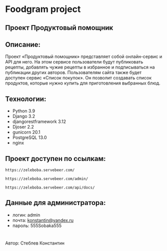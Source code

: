 # Foodgram project
## Проект Продуктовый помощник

## Описание:
Проект «Продуктовый помощник» представляет собой онлайн-сервис и API для него. На этом сервисе пользователи будут публиковать рецепты,
добавлять чужие рецепты в избранное и подписываться на публикации других авторов.
Пользователям сайта также будет доступен сервис «Список покупок». 
Он позволит создавать список продуктов, которые нужно купить для приготовления выбранных блюд.

## Технологии:
- Python 3.9
- Django 3.2
- djangorestframework 3.12
- Djoser 2.2
- gunicorn 20.1
- PostgreSQL 13.0
- nginx

## Проект доступен по ссылкам:
```
https://zeleboba.servebeer.com/
```
```
https://zeleboba.servebeer.com/admin/
```
```
https://zeleboba.servebeer.com/api/docs/
```

## Данные для администратора:
- логин: admin
- почта: konstantin@yandex.ru 
- пароль: 555Sobaka555

#
Автор: Стеблев Константин
